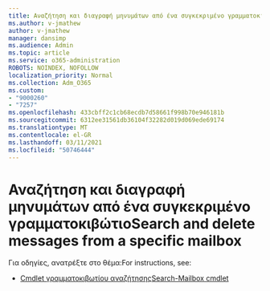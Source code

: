 ```yaml
---
title: Αναζήτηση και διαγραφή μηνυμάτων από ένα συγκεκριμένο γραμματοκιβώτιο
ms.author: v-jmathew
author: v-jmathew
manager: dansimp
ms.audience: Admin
ms.topic: article
ms.service: o365-administration
ROBOTS: NOINDEX, NOFOLLOW
localization_priority: Normal
ms.collection: Adm_O365
ms.custom:
- "9000260"
- "7257"
ms.openlocfilehash: 433cbff2c1cb68ecdb7d58661f998b70e946181b
ms.sourcegitcommit: 6312ee31561db36104f32282d019d069ede69174
ms.translationtype: MT
ms.contentlocale: el-GR
ms.lasthandoff: 03/11/2021
ms.locfileid: "50746444"
---
```

# <a name="search-and-delete-messages-from-a-specific-mailbox"></a><span data-ttu-id="21b35-102">Αναζήτηση και διαγραφή μηνυμάτων από ένα συγκεκριμένο γραμματοκιβώτιο</span><span class="sxs-lookup"><span data-stu-id="21b35-102">Search and delete messages from a specific mailbox</span></span>

<span data-ttu-id="21b35-103">Για οδηγίες, ανατρέξτε στο θέμα:</span><span class="sxs-lookup"><span data-stu-id="21b35-103">For instructions, see:</span></span>

* [<span data-ttu-id="21b35-104">Cmdlet γραμματοκιβωτίου αναζήτησης</span><span class="sxs-lookup"><span data-stu-id="21b35-104">Search-Mailbox cmdlet</span></span>](https://docs.microsoft.com/powershell/module/exchange/mailboxes/search-mailbox)
